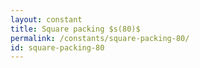 ```yaml
---
layout: constant
title: Square packing $s(80)$
permalink: /constants/square-packing-80/
id: square-packing-80
---
```

